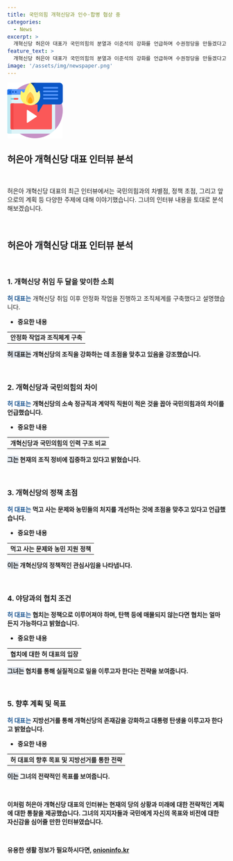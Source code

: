 ```yaml
---
title: 국민의힘 개혁신당과 인수·합병 협상 중
categories:
  - News
excerpt: >
  개혁신당 허은아 대표가 국민의힘의 분열과 이준석의 강화를 언급하며 수권정당을 만들겠다고 다짐하는 인터뷰를 진행했다. 허 대표는 경쟁자 양성과 지방선거 승리를 통한 존재감 확보를 목표로 밝혀, 이준석 당이라고 하면서도 경쟁자 양성 필요성을 강조했다. 이외에도 당의 소화와 정책 초점, 당명 개정 논의 등에 대한 생각을 공유했다. 이 모든 것들이 개혁신당의 존재감을 확실히 강화하기 위한 첫걸음이 될 것으로 기대된다.
feature_text: >
  개혁신당 허은아 대표가 국민의힘의 분열과 이준석의 강화를 언급하며 수권정당을 만들겠다고 다짐하는 인터뷰를 진행했다. 허 대표는 경쟁자 양성과 지방선거 승리를 통한 존재감 확보를 목표로 밝혀, 이준석 당이라고 하면서도 경쟁자 양성 필요성을 강조했다. 이외에도 당의 소화와 정책 초점, 당명 개정 논의 등에 대한 생각을 공유했다. 이 모든 것들이 개혁신당의 존재감을 확실히 강화하기 위한 첫걸음이 될 것으로 기대된다.
image: '/assets/img/newspaper.png'
---
```


<p><img src="/assets/img/news.png" alt="rentncar 속보" /></p>

<h2>허은아 개혁신당 대표 인터뷰 분석</h2>

<p data-ke-size="size16">&nbsp;</p>

<p>허은아 개혁신당 대표의 최근 인터뷰에서는 국민의힘과의 차별점, 정책 초점, 그리고 앞으로의 계획 등 다양한 주제에 대해 이야기했습니다. 그녀의 인터뷰 내용을 토대로 분석해보겠습니다.</p>

<p data-ke-size="size16">&nbsp;</p>

<h2 data-ke-size="size26">허은아 개혁신당 대표 인터뷰 분석</h2>

<p data-ke-size="size16">&nbsp;</p>

<h3>1. 개혁신당 취임 두 달을 맞이한 소회</h3>

<p><b><span style="color: #1a5490;">허 대표는</span></b> 개혁신당 취임 이후 안정화 작업을 진행하고 조직체계를 구축했다고 설명했습니다.</p>

<ul>
<li><b>중요한 내용</li>
</ul>

<table>
<tr>
<td style="text-align: center; height: 17px;"><b>안정화 작업과 조직체계 구축</b></td>
</tr>
</table>

<p><b><span style="background-color: #21538527;">허 대표는</span></b> 개혁신당의 조직을 강화하는 데 초점을 맞추고 있음을 강조했습니다.</p>

<p data-ke-size="size16">&nbsp;</p>

<h3>2. 개혁신당과 국민의힘의 차이</h3>

<p><b><span style="color: #1a5490;">허 대표는</span></b> 개혁신당의 소속 정규직과 계약직 직원이 적은 것을 꼽아 국민의힘과의 차이를 언급했습니다.</p>

<ul>
<li><b>중요한 내용</li>
</ul>

<table>
<tr>
<td style="text-align: center; height: 17px;"><b>개혁신당과 국민의힘의 인력 구조 비교</b></td>
</tr>
</table>

<p><b><span style="background-color: #21538527;">그는</span></b> 현재의 조직 정비에 집중하고 있다고 밝혔습니다.</p>

<p data-ke-size="size16">&nbsp;</p>

<h3>3. 개혁신당의 정책 초점</h3>

<p><b><span style="color: #1a5490;">허 대표는</span></b> 먹고 사는 문제와 농민들의 처지를 개선하는 것에 초점을 맞추고 있다고 언급했습니다.</p>

<ul>
<li><b>중요한 내용</li>
</ul>

<table>
<tr>
<td style="text-align: center; height: 17px;"><b>먹고 사는 문제와 농민 지원 정책</b></td>
</tr>
</table>

<p><b><span style="background-color: #21538527;">이는</span></b> 개혁신당의 정책적인 관심사임을 나타냅니다.</p>

<p data-ke-size="size16">&nbsp;</p>

<h3>4. 야당과의 협치 조건</h3>

<p><b><span style="color: #1a5490;">허 대표는</span></b> 협치는 정책으로 이루어져야 하며, 탄핵 등에 매몰되지 않는다면 협치는 얼마든지 가능하다고 밝혔습니다.</p>

<ul>
<li><b>중요한 내용</li>
</ul>

<table>
<tr>
<td style="text-align: center; height: 17px;"><b>협치에 대한 허 대표의 입장</b></td>
</tr>
</table>

<p><b><span style="background-color: #21538527;">그녀는</span></b> 협치를 통해 실질적으로 일을 이루고자 한다는 전략을 보여줍니다.</p>

<p data-ke-size="size16">&nbsp;</p>

<h3>5. 향후 계획 및 목표</h3>

<p><b><span style="color: #1a5490;">허 대표는</span></b> 지방선거를 통해 개혁신당의 존재감을 강화하고 대통령 탄생을 이루고자 한다고 밝혔습니다.</p>

<ul>
<li><b>중요한 내용</li>
</ul>

<table>
<tr>
<td style="text-align: center; height: 17px;"><b>허 대표의 향후 목표 및 지방선거를 통한 전략</b></td>
</tr>
</table>

<p><b><span style="background-color: #21538527;">이는</span></b> 그녀의 전략적인 목표를 보여줍니다.</p>

<p data-ke-size="size16">&nbsp;</p>

<p>이처럼 허은아 개혁신당 대표의 인터뷰는 현재의 당의 상황과 미래에 대한 전략적인 계획에 대한 통찰을 제공했습니다. 그녀의 지지자들과 국민에게 자신의 목표와 비전에 대한 자신감을 심어줄 만한 인터뷰였습니다.</p>

<p data-ke-size="size16">&nbsp;</p>
유용한 생활 정보가 필요하시다면, <a href="https://onioninfo.kr" rel="dofollow">onioninfo.kr</a>


